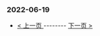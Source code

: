 ### 2022-06-19 
 

- [ < 上一页 ](https://github.com/able8/weibo-hot-record/blob/master/2022-06-18.md) -------- [ 下一页 > ](https://github.com/able8/weibo-hot-record/blob/master/2022-06-20.md)